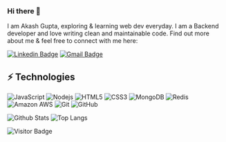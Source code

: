 ### Hi there 👋


I am Akash Gupta, exploring & learning web dev everyday. I am a Backend developer and love writing clean and maintainable code. Find out more about me & feel free to connect with me here:

[![Linkedin Badge](https://img.shields.io/badge/-akashgupta42-blue?style=flat-square&logo=Linkedin&logoColor=white&link=www.linkedin.com/in/akashgupta42/)](www.linkedin.com/in/akashgupta42/)
[![Gmail Badge](https://img.shields.io/badge/-aakkash15r@gmail.com-c14438?style=flat-square&logo=Gmail&logoColor=white&link=mailto:aakkash15r@gmail.com)](mailto:aakkash15r@gmail.com)



## ⚡ Technologies

![JavaScript](https://img.shields.io/badge/-JavaScript-black?style=flat-square&logo=javascript)
![Nodejs](https://img.shields.io/badge/-Nodejs-black?style=flat-square&logo=Node.js)
![HTML5](https://img.shields.io/badge/-HTML5-E34F26?style=flat-square&logo=html5&logoColor=white)
![CSS3](https://img.shields.io/badge/-CSS3-1572B6?style=flat-square&logo=css3)
![MongoDB](https://img.shields.io/badge/-MongoDB-black?style=flat-square&logo=mongodb)
![Redis](https://img.shields.io/badge/-Redis-black?style=flat-square&logo=Redis)
![Amazon AWS](https://img.shields.io/badge/Amazon%20AWS-232F3E?style=flat-square&logo=amazon-aws)
![Git](https://img.shields.io/badge/-Git-black?style=flat-square&logo=git)
![GitHub](https://img.shields.io/badge/-GitHub-181717?style=flat-square&logo=github)


![Github Stats](https://github-readme-stats.vercel.app/api?username=akashGg99&count_private=true&show_icons=true&include_all_commits=true)
![Top Langs](https://github-readme-stats.vercel.app/api/top-langs/?username=akashGg99&hide=TeX&layout=compact)

![Visitor Badge](https://visitor-badge.laobi.icu/badge?page_id=akashGg99.akashGg99)
















<!--
**akashGg99/akashGg99** is a ✨ _special_ ✨ repository because its `README.md` (this file) appears on your GitHub profile.

Here are some ideas to get you started:

- 🔭 I’m currently working on ...
- 🌱 I’m currently learning ...
- 👯 I’m looking to collaborate on ...
- 🤔 I’m looking for help with ...
- 💬 Ask me about ...
- 📫 How to reach me: ...
- 😄 Pronouns: ...
- ⚡ Fun fact: ...
-->
